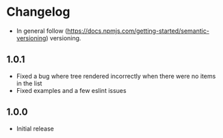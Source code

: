 # Changelog

* In general follow (https://docs.npmjs.com/getting-started/semantic-versioning) versioning.

## <next>

## 1.0.1
* Fixed a bug where tree rendered incorrectly when there were no items in the list
* Fixed examples and a few eslint issues

## 1.0.0
* Initial release
